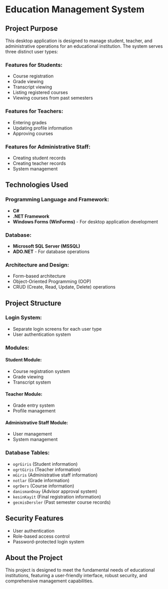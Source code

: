 # Education Management System

## Project Purpose
This desktop application is designed to manage student, teacher, and administrative operations for an educational institution. The system serves three distinct user types:

### Features for Students:
- Course registration
- Grade viewing
- Transcript viewing
- Listing registered courses
- Viewing courses from past semesters

### Features for Teachers:
- Entering grades
- Updating profile information
- Approving courses

### Features for Administrative Staff:
- Creating student records
- Creating teacher records
- System management

## Technologies Used

### Programming Language and Framework:
- **C#**
- **.NET Framework**
- **Windows Forms (WinForms)** - For desktop application development

### Database:
- **Microsoft SQL Server (MSSQL)**
- **ADO.NET** - For database operations

### Architecture and Design:
- Form-based architecture
- Object-Oriented Programming (OOP)
- CRUD (Create, Read, Update, Delete) operations

## Project Structure

### Login System:
- Separate login screens for each user type
- User authentication system

### Modules:

#### Student Module:
- Course registration system
- Grade viewing
- Transcript system

#### Teacher Module:
- Grade entry system
- Profile management

#### Administrative Staff Module:
- User management
- System management

### Database Tables:
- `ogrGiris` (Student information)
- `ogrtGiris` (Teacher information)
- `mGiris` (Administrative staff information)
- `notlar` (Grade information)
- `ogrDers` (Course information)
- `danismanOnay` (Advisor approval system)
- `kesinKayit` (Final registration information)
- `gecmisDersler` (Past semester course records)

## Security Features
- User authentication
- Role-based access control
- Password-protected login system

## About the Project
This project is designed to meet the fundamental needs of educational institutions, featuring a user-friendly interface, robust security, and comprehensive management capabilities.
